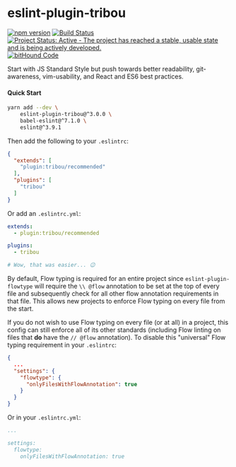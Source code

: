 # eslint-plugin-tribou

[![npm version](https://badge.fury.io/js/eslint-plugin-tribou.svg)](https://badge.fury.io/js/eslint-plugin-tribou)
[![Build Status](https://travis-ci.org/tribou/eslint-plugin-tribou.svg?branch=master)](https://travis-ci.org/tribou/eslint-plugin-tribou)
[![Project Status: Active - The project has reached a stable, usable state and is being actively developed.](http://www.repostatus.org/badges/latest/active.svg)](http://www.repostatus.org/#active)
[![bitHound Code](https://www.bithound.io/github/tribou/eslint-plugin-tribou/badges/code.svg)](https://www.bithound.io/github/tribou/eslint-plugin-tribou)

Start with JS Standard Style but push towards better readability,
git-awareness, vim-usability, and React and ES6 best practices.

#### Quick Start

```bash
yarn add --dev \
    eslint-plugin-tribou@^3.0.0 \
    babel-eslint@^7.1.0 \
    eslint@^3.9.1
```

Then add the following to your `.eslintrc`:

```json
{
  "extends": [
    "plugin:tribou/recommended"
  ],
  "plugins": [
    "tribou"
  ]
}
```

Or add an `.eslintrc.yml`:

```yml
extends:
  - plugin:tribou/recommended

plugins:
  - tribou

# Wow, that was easier... 😉
```

By default, Flow typing is required for an entire project since
`eslint-plugin-flowtype` will require the `\\ @flow` annotation to be set at
the top of every file and subsequently check for all other flow annotation
requirements in that file. This allows new projects to enforce Flow typing on
every file from the start.

If you do not wish to use Flow typing on every file (or at all) in a project,
this config can still enforce all of its other standards (including Flow
linting on files that **do** have the `// @flow` annotation). To disable this
"universal" Flow typing requirement in your `.eslintrc`:

```json
{
  ...
  "settings": {
    "flowtype": {
      "onlyFilesWithFlowAnnotation": true
    }
  }
}
```

Or in your `.eslintrc.yml`:

```yml
...

settings:
  flowtype:
    onlyFilesWithFlowAnnotation: true
```
